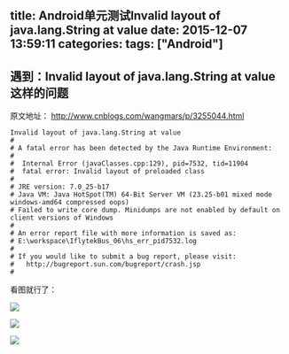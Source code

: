 title: Android单元测试Invalid layout of java.lang.String at value
date: 2015-12-07 13:59:11
categories:
tags: ["Android"]
---
## 遇到：Invalid layout of java.lang.String at value 这样的问题

>
原文地址： http://www.cnblogs.com/wangmars/p/3255044.html


```
Invalid layout of java.lang.String at value
#
# A fatal error has been detected by the Java Runtime Environment:
#
#  Internal Error (javaClasses.cpp:129), pid=7532, tid=11904
#  fatal error: Invalid layout of preloaded class
#
# JRE version: 7.0_25-b17
# Java VM: Java HotSpot(TM) 64-Bit Server VM (23.25-b01 mixed mode windows-amd64 compressed oops)
# Failed to write core dump. Minidumps are not enabled by default on client versions of Windows
#
# An error report file with more information is saved as:
# E:\workspace\IflytekBus_06\hs_err_pid7532.log
#
# If you would like to submit a bug report, please visit:
#   http://bugreport.sun.com/bugreport/crash.jsp
#
```

看图就行了：

![](http://7xkexv.dl1.z0.glb.clouddn.com/15-12-7/37522371.jpg)

![](http://7xkexv.dl1.z0.glb.clouddn.com/15-12-7/1980770.jpg)

![](http://7xkexv.dl1.z0.glb.clouddn.com/15-12-7/46028471.jpg)